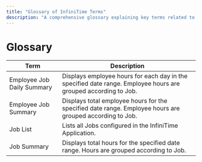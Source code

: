 ```yaml
---
title: "Glossary of InfiniTime Terms"
description: "A comprehensive glossary explaining key terms related to employee hours, jobs, and summaries within the InfiniTime application."
---
```


# Glossary

| Term                       | Description                                                                                                    |
| -------------------------- | -------------------------------------------------------------------------------------------------------------- |
| Employee Job Daily Summary | Displays employee hours for each day in the specified date range. Employee hours are grouped according to Job. |
| Employee Job Summary       | Displays total employee hours for the specified date range. Employee hours are grouped according to Job.       |
| Job List                   | Lists all Jobs configured in the InfiniTime Application.                                                       |
| Job Summary                | Displays total hours for the specified date range. Hours are grouped according to Job.                         |